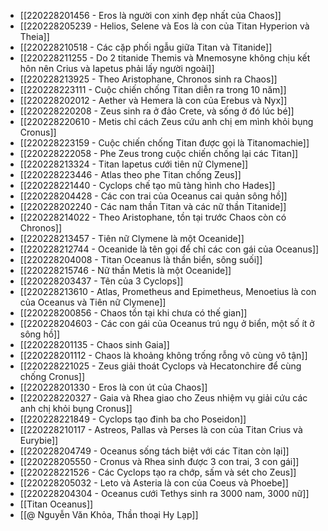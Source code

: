 - [[220228201456 - Eros là người con xinh đẹp nhất của Chaos]]
- [[220228205239 - Helios, Selene và Eos là con của Titan Hyperion và Theia]]
- [[220228210518 - Các cặp phối ngẫu giữa Titan và Titanide]]
- [[220228211255 - Do 2 titanide Themis và Mnemosyne không chịu kết hôn nên Crius và Iapetus phải lấy người ngoài]]
- [[220228213925 - Theo Aristophane, Chronos sinh ra Chaos]]
- [[220228223111 - Cuộc chiến chống Titan diễn ra trong 10 năm]]
- [[220228202012 - Aether và Hemera là con của Erebus và Nyx]]
- [[220228220208 - Zeus sinh ra ở đảo Crete, và sống ở đó lúc bé]]
- [[220228220610 - Metis chỉ cách Zeus cứu anh chị em mình khỏi bụng Cronus]]
- [[220228223159 - Cuộc chiến chống Titan được gọi là Titanomachie]]
- [[220228222058 - Phe Zeus trong cuộc chiến chống lại các Titan]]
- [[220228213324 - Titan Iapetus cưới tiên nữ Clymene]]
- [[220228223446 - Atlas theo phe Titan chống Zeus]]
- [[220228221440 - Cyclops chế tạo mũ tàng hình cho Hades]]
- [[220228204428 - Các con trai của Oceanus cai quản sông hồ]]
- [[220228202240 - Các nam thần Titan và các nữ thần Titanide]]
- [[220228214022 - Theo Aristophane, tồn tại trước Chaos còn có Chronos]]
- [[220228213457 - Tiên nữ Clymene là một Oceanide]]
- [[220228212744 - Oceanide là tên gọi để chỉ các con gái của Oceanus]]
- [[220228204008 - Titan Oceanus là thần biển, sông suối]]
- [[220228215746 - Nữ thần Metis là một Oceanide]]
- [[220228203437 - Tên của 3 Cyclops]]
- [[220228213610 - Atlas, Prometheus and Epimetheus, Menoetius là con của Oceanus và Tiên nữ Clymene]]
- [[220228200856 - Chaos tồn tại khi chưa có thế gian]]
- [[220228204603 - Các con gái của Oceanus trú ngụ ở biển, một số ít ở sông hồ]]
- [[220228201135 - Chaos sinh Gaia]]
- [[220228201112 - Chaos là khoảng không trống rỗng vô cùng vô tận]]
- [[220228221025 - Zeus giải thoát Cyclops và Hecatonchire để cùng chống Cronus]]
- [[220228201330 - Eros là con út của Chaos]]
- [[220228220327 - Gaia và Rhea giao cho Zeus nhiệm vụ giải cứu các anh chị khỏi bụng Cronus]]
- [[220228221849 - Cyclops tạo đinh ba cho Poseidon]]
- [[220228210117 - Astreos, Pallas và Perses là con của Titan Crius và Eurybie]]
- [[220228204749 - Oceanus sống tách biệt với các Titan còn lại]]
- [[220228205550 - Cronus và Rhea sinh được 3 con trai, 3 con gái]]
- [[220228221526 - Các Cyclops tạo ra chớp, sấm và sét cho Zeus]]
- [[220228205032 - Leto và Asteria là con của Coeus và Phoebe]]
- [[220228204304 - Oceanus cưới Tethys sinh ra 3000 nam, 3000 nữ]]
- [[Titan Oceanus]]
- [[@ Nguyễn Văn Khỏa, Thần thoại Hy Lạp]]
